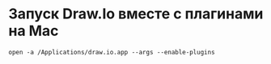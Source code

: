# Запуск Draw.Io вместе с плагинами на Mac
```open -a /Applications/draw.io.app --args --enable-plugins```